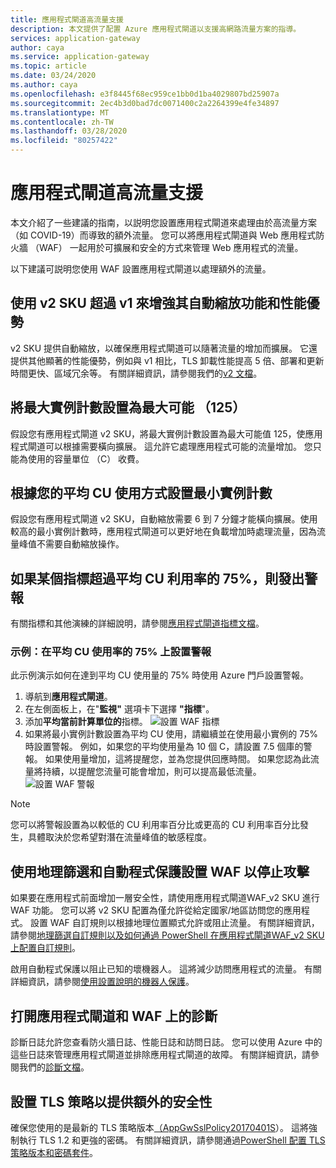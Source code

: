 ```yaml
---
title: 應用程式閘道高流量支援
description: 本文提供了配置 Azure 應用程式閘道以支援高網路流量方案的指導。
services: application-gateway
author: caya
ms.service: application-gateway
ms.topic: article
ms.date: 03/24/2020
ms.author: caya
ms.openlocfilehash: e3f8445f68ec959ce1bb0d1ba4029807bd25907a
ms.sourcegitcommit: 2ec4b3d0bad7dc0071400c2a2264399e4fe34897
ms.translationtype: MT
ms.contentlocale: zh-TW
ms.lasthandoff: 03/28/2020
ms.locfileid: "80257422"
---
```

# <a name="application-gateway-high-traffic-support"></a>應用程式閘道高流量支援 

本文介紹了一些建議的指南，以説明您設置應用程式閘道來處理由於高流量方案（如 COVID-19）而導致的額外流量。 您可以將應用程式閘道與 Web 應用程式防火牆 （WAF） 一起用於可擴展和安全的方式來管理 Web 應用程式的流量。 

以下建議可説明您使用 WAF 設置應用程式閘道以處理額外的流量。 

## <a name="use-the-v2-sku-over-v1-for-its-autoscaling-capabilities-and-performance-benefits"></a>使用 v2 SKU 超過 v1 來增強其自動縮放功能和性能優勢
v2 SKU 提供自動縮放，以確保應用程式閘道可以隨著流量的增加而擴展。 它還提供其他顯著的性能優勢，例如與 v1 相比，TLS 卸載性能提高 5 倍、部署和更新時間更快、區域冗余等。 有關詳細資訊，請參閱我們的[v2 文檔](https://docs.microsoft.com/azure/application-gateway/application-gateway-autoscaling-zone-redundant)。 

## <a name="set-maximum-instance-count-to-the-maximum-possible-125"></a>將最大實例計數設置為最大可能 （125）
 
假設您有應用程式閘道 v2 SKU，將最大實例計數設置為最大可能值 125，使應用程式閘道可以根據需要橫向擴展。 這允許它處理應用程式可能的流量增加。 您只能為使用的容量單位 （C） 收費。  

## <a name="set-your-minimum-instance-count-based-on-your-average-cu-usage"></a>根據您的平均 CU 使用方式設置最小實例計數

假設您有應用程式閘道 v2 SKU，自動縮放需要 6 到 7 分鐘才能橫向擴展。使用較高的最小實例計數時，應用程式閘道可以更好地在負載增加時處理流量，因為流量峰值不需要自動縮放操作。  

## <a name="alert-if-a-certain-metric-surpasses-75-of-average-cu-utilization"></a>如果某個指標超過平均 CU 利用率的 75%，則發出警報 
有關指標和其他演練的詳細說明，請參閱[應用程式閘道指標文檔](https://docs.microsoft.com/azure/application-gateway/application-gateway-metrics#metrics-visualization)。 

### <a name="example-setting-up-an-alert-on-75-of-average-cu-usage"></a>示例：在平均 CU 使用率的 75% 上設置警報

此示例演示如何在達到平均 CU 使用量的 75% 時使用 Azure 門戶設置警報。 
1. 導航到**應用程式閘道**。
2. 在左側面板上，在"**監視"** 選項卡下選擇 **"指標**"。 
3. 添加**平均當前計算單位的**指標。 
![設置 WAF 指標](./media/application-gateway-covid-guidelines/waf-setup-metrics.png)
4. 如果將最小實例計數設置為平均 CU 使用，請繼續並在使用最小實例的 75% 時設置警報。 例如，如果您的平均使用量為 10 個 C，請設置 7.5 個庫的警報。 如果使用量增加，這將提醒您，並為您提供回應時間。 如果您認為此流量將持續，以提醒您流量可能會增加，則可以提高最低流量。 
![設置 WAF 警報](./media/application-gateway-covid-guidelines/waf-setup-monitoring-alert.png)

> [!NOTE]
> 您可以將警報設置為以較低的 CU 利用率百分比或更高的 CU 利用率百分比發生，具體取決於您希望對潛在流量峰值的敏感程度。

## <a name="set-up-waf-with-geofiltering-and-bot-protection-to-stop-attacks"></a>使用地理篩選和自動程式保護設置 WAF 以停止攻擊
如果要在應用程式前面增加一層安全性，請使用應用程式閘道WAF_v2 SKU 進行 WAF 功能。 您可以將 v2 SKU 配置為僅允許從給定國家/地區訪問您的應用程式。 設置 WAF 自訂規則以根據地理位置顯式允許或阻止流量。 有關詳細資訊，請參閱[地理篩選自訂規則](https://docs.microsoft.com/azure/web-application-firewall/ag/geomatch-custom-rules)[以及如何通過 PowerShell 在應用程式閘道WAF_v2 SKU 上配置自訂規則](https://docs.microsoft.com/azure/web-application-firewall/ag/configure-waf-custom-rules)。

啟用自動程式保護以阻止已知的壞機器人。 這將減少訪問應用程式的流量。 有關詳細資訊，請參閱[使用設置說明的機器人保護](https://docs.microsoft.com/azure/web-application-firewall/ag/configure-waf-custom-rules)。

## <a name="turn-on-diagnostics-on-application-gateway-and-waf"></a>打開應用程式閘道和 WAF 上的診斷

診斷日誌允許您查看防火牆日誌、性能日誌和訪問日誌。 您可以使用 Azure 中的這些日誌來管理應用程式閘道並排除應用程式閘道的故障。 有關詳細資訊，請參閱我們的[診斷文檔](https://docs.microsoft.com/azure/application-gateway/application-gateway-diagnostics#diagnostic-logging)。 

## <a name="set-up-an-tls-policy-for-extra-security"></a>設置 TLS 策略以提供額外的安全性
確保您使用的是最新的 TLS 策略版本[（AppGwSslPolicy20170401S](https://docs.microsoft.com/azure/application-gateway/application-gateway-ssl-policy-overview#appgwsslpolicy20170401s)）。 這將強制執行 TLS 1.2 和更強的密碼。 有關詳細資訊，請參閱通過[PowerShell 配置 TLS 策略版本和密碼套件](https://docs.microsoft.com/azure/application-gateway/application-gateway-configure-ssl-policy-powershell)。
